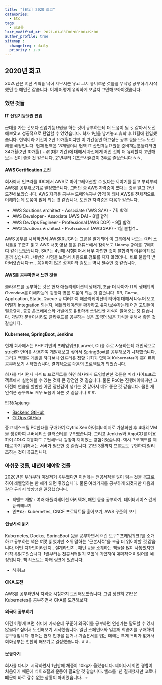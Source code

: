 ```yaml
---
title: "[Etc] 2020 회고"
categories: 
  - Etc
tags:
  - 회고록
last_modified_at: 2021-01-03T00:00:00+09:00
author_profile: true
sitemap :
  changefreq : daily
  priority : 1.0
---
```


## 2020년 회고
2020년은 어떤 계획을 딱히 세우지는 않고 그저 흥미로운 것들을 무작정 공부하기 시작했던 한 해인것 같습니다. 이제 어떻게 유익하게 보낼지 고민해보아야겠습니다.


### 했던 것들

#### IT 산업기능요원 편입
군대를 가는 것보다 산업기능요원을 하는 것이 공부하는데 더 도움이 될 것 같아서 도전해보았고 성공적으로 편입할 수 있었습니다. 학사 1년을 남겨놓고 휴학 후 11월에 편입했습니다. 현역이라 기간이 2년 10개월이지만 이 기간동안 하고싶은 공부 등을 모두 도전해볼 예정입니다. 현재 현역은 18개월이니 현역 IT 산업기능요원을 준비하는분들이라면 34개월(2년 10개월) + @(대기기간)에 대해서 자신에게 어떤 것이 더 유리할지 고민해보는 것이 좋을 것 같습니다. 21년부터 기초군사훈련이 3주로 줄었습니다 ㅎㅎ.


#### AWS Certification 도전
회사에서 인프라를 IDC에서 AWS로 마이그레이션할 수 있다는 이야기를 듣고 부랴부랴 AWS를 공부해보기로 결정했습니다. 그러던 중 AWS 자격증이 있다는 것을 알고 한번 도전해보았습니다. AWS 자격증 공부는 도메인(공부 영역)이 꽤나 AWS를 전체적으로 이해하는데 도움이 많이 되는 것 같습니다. 도전한 자격증은 다음과 같습니다.

- AWS Solutions Architect - Associate (AWS SAA) - 7월 합격
- AWS Developer - Associate (AWS DA) - 8월 합격
- AWS DevOps Engineer - Professional (AWS DOP) - 9월 합격
- AWS Solutions Architect - Professional (AWS SAP) - 1월 불합격..

AWS 공부를 시작하면서 AWSKRUG라는 그룹을 알게되어 이 그룹에서 나오는 여러 소식들을 꾸준히 읽고 AWS 서밋 영상 등을 유튜브에서 찾아보고 Udemy 강의를 구매하여 같이 보았습니다. SAP는 4번째 시험이어서 너무 자만한 것이 불합격의 이유이지 않을까 싶습니다.. 네번의 시험을 보면서 처음으로 검토를 하지 않았더니.. 바로 불합격 받아버렸습니다 ㅠ.. 꼼꼼하지 않은 성격이라 검토는 역시 필수인 것 같습니다.

#### AWS를 공부하면서 느낀 것들
클라우드를 공부하는 것은 현재 애플리케이션의 생태계, 조금 더 나아가 IT의 생태계의 Overview를 이해하는데 굉장히 많은 도움이 되는 것 같습니다. DB, Cache, Application, Static, Queue 등 여러가지 애플리케이션의 티어에 대해서 나누어 보고 어떻게 Integration 되는지, 애플리케이션을 확장하고 유지/보수하는데 어떤 고민들이 필요한지, 등등 온프레미스와 개발에도 유용하게 쓰일만한 지식이 들어오는 것 같습니다. 개발자 분들이시라도 클라우드를 공부하는 것은 조금더 넓은 지식을 위해서 좋은 것 같습니다.

#### Kubernetes, SpringBoot, Jenkins
현재 회사에서는 PHP 기반의 프레임워크(Laravel, CI)를 주로 사용하는데 개인적으로 strict한 언어를 사용하여 개발해보고 싶어서 SpringBoot를 공부해보기 시작했습니다. 그리고 백엔드 개발을 하다보니 인프라를 접할 기회가 많아져 Kubernetes가 흥미로워 공부해보기 시작했습니다. 결과적으로 다음의 프로젝트가 되었습니다.

회사를 다니면서 사이드 프로젝트를 하면 회사에서 도입할만한 것들을 미리 사이드프로젝트에서 실험해볼 수 있는 것이 큰 장점인 것 같습니다. 물론 PoC는 진행해야하지만 그 이전에 연습을 할만한 어떤 장난감이 생기는 것 같아서 매우 좋은 것 같습니다. 물론 개인적은 공부에도 매우 도움이 되는 것 같습니다 ㅎㅎ.

압정(Apjung)
 - [Backend GtiHub](https://github.com/cocoding-ss/apjung-backend)
 - [GitOps GitHub](https://github.com/cocoding-ss/apjung-gitops)

중고 데스크탑 PC한대를 구매하여 Cytrix Xen 하이퍼바이저로 가상화한 후 4대의 VM을 생성하여 쿠버네티스 클러스터를 구축했습니다. 그리고 Jenkins와 ArgoCD를 이용하여 SDLC 자동화도 구현해보니 굉장히 재미있는 경험이었습니다. 역시 프로젝트를 제대로 하기 위해서는 서버가 필요한 것 같습니다. 21년 3월까지 프론트도 구현하여 릴리즈하는 것이 목표입니다.

### 아쉬운 것들, 내년에 해야할 것들
2020년은 부랴부랴 이것저거 공부했다면 이번에는 전공서적을 많이 읽는 것을 목표로하여 레벨업하는 한 해가 되면 좋겠습니다. 물론 여러가지를 공부하게 되겠지만 다음과 같은 두가지 방향성을 결정했습니다.
- 백엔드 개발 : 여러 애플리케이션 아키텍처, 패턴 등을 공부하기, 데이터베이스 깊게 탐색해보기
- 인프라 : Kubernetes, CNCF 프로젝트들 훑어보기, AWS 꾸준히 보기

#### 전공서적 읽기
Kubernetes, Docker, SpringBoot 등을 공부하면서 이런 도구? 프레임워크?를 소개하고 공부하는 책은 여럿 읽었지만 소위 말하는 "근본서적"을 조금 더 읽어야할 것 같습니다. 어떤  디자인이라던지..  설계라던지.. 패턴 등을 소개하는 책들을 많이 사놓았지만 아직  못읽고있습니다. 1월부터는 전공서적읽기 모임에 가입하여 계획적으로 읽어볼 예정입니다. 책 리스트는 아래 링크에 있습니다.

- [책 링크](https://github.com/labyu/labyu/blob/master/BOOKS.md)

#### CKA 도전
AWS를 공부하면서 자격증 시험까지 도전해보았습니다. 그럼 당연히 21년은 Kubernetes를 공부하면서 CKA를 도전해보자!


#### 외국어 공부하기
이건 어떻게 보면 취미에 가까운데 꾸준히 외국어를 공부하면 언젠가는 말도할 수 있지 않을까? 싶어서 도전해보기 시작했습니다. 일단 스페인어와 일본어 학습지를 구매하여 공부중입니다. 영어는 현재 인강을 듣거나 기술문서를 읽는 데에는 크게 무리가 없어서회화공부는 천천히 해보기로 결정했습니다. ㅎㅎ..


#### 운동하기
회사를 다니기 시작하면서 1년만에 체중이 10kg가 올랐습니다. 태어나서 이런 경험이 처음이기 때문에 식이조절과 운동이 필요할 것 같습니다. 헬스를 1년 결제했지만 코로나떄문에 바로 갈수 없는 상황이 와버렸습니다.. ㅜ


